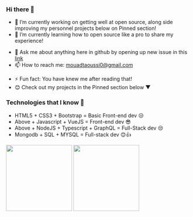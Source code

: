 ### Hi there 👋

- 🔭 I’m currently working on getting well at open source, along side improving my personnel projects below on Pinned section!
- 🌱 I’m currently learning how to open source like a pro to share my experience!
<!-- - 👯 I’m looking to collaborate on ... -->
<!-- - 🤔 I’m looking for help with ... -->
- 💬 Ask me about anything here in github by opening up new issue in this [link](https://github.com/mouadTaoussi/mouadTaoussi/issues) 
- 📫 How to reach me: mouadtaoussi0@gmail.com
<!-- - 😄 Pronouns: ... -->
- ⚡ Fun fact: You have knew me after reading that!
- 😊 Check out my projects in the Pinned section below ▼

### Technologies that I know 👋
- HTML5 + CSS3 + Bootstrap = Basic Front-end dev 😒
- Above + Javascript + VueJS = Front-end dev 😎
- Above + NodeJS + Typescript + GraphQL = Full-Stack dev 😒 
- Mongodb + SQL + MYSQL = Full-stack dev 😊👍


<p align="">
<img height="180em" src="https://mz-github-stats.vercel.app/api?username=mouadTaoussi&show_icons=true&hide_border=true&theme=dracula"/>

<!-- Most Used Languages -->
<img height="180em" src="https://mz-github-stats.vercel.app/api/top-langs/?username=mouadTaoussi&show_icons=true&hide_border=true&layout=compact&langs_count=8&theme=dracula"/>
  
<!--  Joke  -->
<!--  ### You might laugh if you read this Joke 😊
![Jokes Card](https://readme-jokes.vercel.app/api) -->
